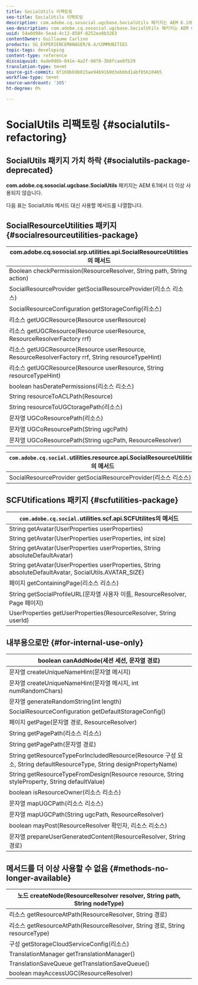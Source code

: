 ```yaml
---
title: SocialUtils 리팩토링
seo-title: SocialUtils 리팩토링
description: com.adobe.cq.sosocial.ugcbase.SocialUtils 패키지는 AEM 6.1에서 더 이상 사용되지 않습니다.
seo-description: com.adobe.cq.sosocial.ugcbase.SocialUtils 패키지는 AEM 6.1에서 더 이상 사용되지 않습니다.
uuid: 54a0d98e-5ead-4c12-850f-8252ea9b3263
contentOwner: Guillaume Carlino
products: SG_EXPERIENCEMANAGER/6.4/COMMUNITIES
topic-tags: developing
content-type: reference
discoiquuid: 4ade0d6b-041e-4a2f-98f8-3b8fcae0fb29
translation-type: tm+mt
source-git-commit: 8f169bb9b015ae94b9160d3ebbbd1abf85610465
workflow-type: tm+mt
source-wordcount: '305'
ht-degree: 0%

---
```



# SocialUtils 리팩토링 {#socialutils-refactoring}

## SocialUtils 패키지 가치 하락 {#socialutils-package-deprecated}

**com.adobe.cq.sosocial.ugcbase.SocialUtils** 패키지는 AEM 6.1에서 더 이상 사용되지 않습니다.

다음 표는 SocialUtils 메서드 대신 사용할 메서드를 나열합니다.

## SocialResourceUtilities 패키지 {#socialresourceutilities-package}

| com.adobe.cq.sosocial.srp.utilities.api.SocialResourceUtilities의 메서드 |
|---|
| Boolean checkPermission(ResourceResolver, String path, String action) |  |
| SocialResourceProvider getSocialResourceProvider(리소스 리소스) |  |
| SocialResourceConfiguration getStorageConfig(리소스) |  |
| 리소스 getUGCResource(Resource userResource) |  |
| 리소스 getUGCResource(Resource userResource, ResourceResolverFactory rrf) | 새 항목 |
| 리소스 getUGCResource(Resource userResource, ResourceResolverFactory rrf, String resourceTypeHint) | 새 항목 |
| 리소스 getUGCResource(Resource userResource, String resourceTypeHint) |  |
| boolean hasDeratePermissions(리소스 리소스) |  |
| String resourceToACLPath(Resource) |  |
| String resourceToUGCtoragePath(리소스) | 문자열 resourceToUGCPath(Resource) 대체 |
| 문자열 UGCoResourcePath(리소스) |  |
| 문자열 UGCoResourcePath(String ugcPath) | 메서드 서명이 변경되었습니다. |
| 문자열 UGCoResourcePath(String ugcPath, ResourceResolver) | 새 항목 |

| `com.adobe.cq.social.`utilities.resource.api.SocialResourceUtilities의 메서드 |
|---|
| SocialResourceProvider getSocialResourceProvider(리소스 리소스) | SocialResourceProvider getConfiguredProvider(Resource 리소스) 교체 |

## SCFUtifications 패키지 {#scfutilities-package}

| `com.adobe.cq.social.`utilities.scf.api.SCFUtilites의 메서드 |
|---|
| String getAvatar(UserProperties userProperties) |
| String getAvatar(UserProperties userProperties, int size) |
| String getAvatar(UserProperties userProperties, String absoluteDefaultAvatar) |
| String getAvatar(UserProperties userProperties, String absoluteDefaultAvatar, SocialUtils.AVATAR_SIZE) |
| 페이지 getContainingPage(리소스 리소스) |
| String getSocialProfileURL(문자열 사용자 이름, ResourceResolver, Page 페이지) |
| UserProperties getUserProperties(ResourceResolver, String userId) |

## 내부용으로만 {#for-internal-use-only}

| boolean canAddNode(세션 세션, 문자열 경로) |
|---|
| 문자열 createUniqueNameHint(문자열 메시지) |
| 문자열 createUniqueNameHint(문자열 메시지, int numRandomChars) |
| 문자열 generateRandomString(int length) |
| SocialResourceConfiguration getDefaultStorageConfig() |
| 페이지 getPage(문자열 경로, ResourceResolver) |
| String getPagePath(리소스 리소스) |
| String getPagePath(문자열 경로) |
| String getResourceTypeForIncludedResource(Resource 구성 요소, String defaultResourceType, String designPropertyName) |
| String getResourceTypeFromDesign(Resource resource, String styleProperty, String defaultValue) |
| boolean isResourceOwner(리소스 리소스) |
| 문자열 mapUGCPath(리소스 리소스) |
| 문자열 mapUGCPath(String ugcPath, ResourceResolver) |
| boolean mayPost(ResourceResolver 확인자, 리소스 리소스) |
| 문자열 prepareUserGeneratedContent(ResourceResolver, String 경로) |

## 메서드를 더 이상 사용할 수 없음 {#methods-no-longer-available}

| 노드 createNode(ResourceResolver resolver, String path, String nodeType) |
|---|
| 리소스 getResourceAtPath(ResourceResolver, String 경로) |
| 리소스 getResourceAtPath(ResourceResolver, String 경로, String resourceType) |
| 구성 getStorageCloudServiceConfig(리소스) |
| TranslationManager getTranslationManager() |
| TranslationSaveQueue getTranslationSaveQueue() |
| boolean mayAccessUGC(ResourceResolver) |

